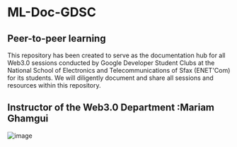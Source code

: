 # ML-Doc-GDSC
## Peer-to-peer learning
This repository has been created to serve as the documentation hub for all Web3.0 sessions conducted by Google Developer Student Clubs at the National School of Electronics and Telecommunications of Sfax (ENET'Com) for its students. We will diligently document and share all sessions and resources within this repository.
## Instructor of the Web3.0 Department :Mariam Ghamgui
![image](https://github.com/GDSC-ENETCOM/GDSC-Web3.0-Documentation/assets/147444033/f9006b6e-015b-4696-9829-3488ac3db8e2)
